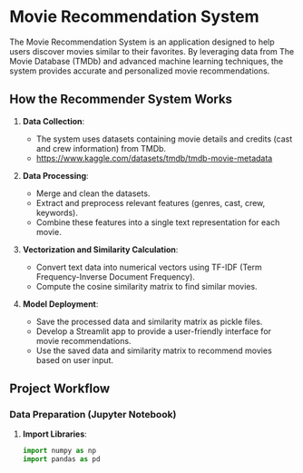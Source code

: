 # Movie Recommendation System

The Movie Recommendation System is an application designed to help users discover movies similar to their favorites. By leveraging data from The Movie Database (TMDb) and advanced machine learning techniques, the system provides accurate and personalized movie recommendations.

## How the Recommender System Works

1. **Data Collection**:
   - The system uses datasets containing movie details and credits (cast and crew information) from TMDb.
   - https://www.kaggle.com/datasets/tmdb/tmdb-movie-metadata

2. **Data Processing**:
   - Merge and clean the datasets.
   - Extract and preprocess relevant features (genres, cast, crew, keywords).
   - Combine these features into a single text representation for each movie.

3. **Vectorization and Similarity Calculation**:
   - Convert text data into numerical vectors using TF-IDF (Term Frequency-Inverse Document Frequency).
   - Compute the cosine similarity matrix to find similar movies.

4. **Model Deployment**:
   - Save the processed data and similarity matrix as pickle files.
   - Develop a Streamlit app to provide a user-friendly interface for movie recommendations.
   - Use the saved data and similarity matrix to recommend movies based on user input.

## Project Workflow

### Data Preparation (Jupyter Notebook)

1. **Import Libraries**:
   ```python
   import numpy as np
   import pandas as pd
